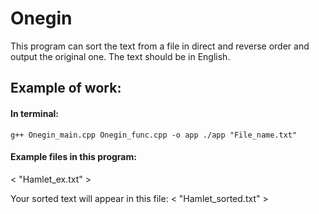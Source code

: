 # Onegin

This program can sort the text from a file in direct and reverse order and output the original one.
The text should be in English.


## Example of work:

#### In terminal:

`g++ Onegin_main.cpp Onegin_func.cpp -o app
./app "File_name.txt"`


#### Example files in this program:
< "Hamlet_ex.txt" >

Your sorted text will appear in this file: < "Hamlet_sorted.txt" >
